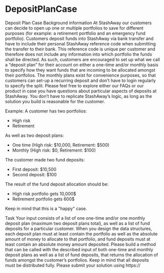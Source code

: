 # DepositPlanCase
Deposit Plan Case
Background information
At StashAway our customers can decide to open up one or multiple portfolios to save for
different purposes (for example: a retirement portfolio and an emergency fund portfolio).
Customers deposit funds into StashAway via bank transfer and have to include their
personal StashAway reference code when submitting the transfer to their bank. This
reference code is unique per customer and therefore does not include any information into
which portfolio the funds shall be directed. As such, customers are encouraged to set up
what we call a “deposit plan” for their account on either a one-time and/or monthly basis to
specify how they want funds that are incoming to be allocated amongst their portfolios. The
monthly plans exist for convenience purposes, so that customers can set-up a recurring
deposit and don’t have to login regularly to specify the split.
Please feel free to explore either our FAQs or our product in case you have questions about
particular aspects of deposits at StashAway. You don’t have to replicate StashAway’s logic,
as long as the solution you build is reasonable for the customer.

Example: A customer has two portfolios:
- High risk
- Retirement

As well as two deposit plans:
- One time (High risk: $10,000, Retirement: $500)
- Monthly (High risk: $0, Retirement: $100)

The customer made two fund deposits:
- First deposit: $10,500
- Second deposit: $100

The result of the fund deposit allocation should be:
- High risk portfolio gets 10,000$
- Retirement portfolio gets 600$

Keep in mind that this is a "happy" case.

Task
Your input consists of a list of one one-time and/or one monthly deposit plan (maximum two
deposit plans total), as well as a list of fund deposits for a particular customer. When you
design the data structures, each deposit plan must at least contain the portfolio as well as
the absolute amount of money to allocate to that portfolio, and fund deposits must at least
contain an absolute money amount deposited. Please build a method that can be called
with the described input of both one-time and monthly deposit plans as well as a list of fund
deposits, that returns the allocation of funds amongst the customer’s portfolios. Keep in
mind that all deposits must be distributed fully.
Please submit your solution using https://
